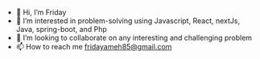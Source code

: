 - 👋 Hi, I’m Friday
- 👀 I’m interested in problem-solving using Javascript, React, nextJs, Java, spring-boot, and Php
- 💞️ I’m looking to collaborate on any interesting and challenging problem
- 📫 How to reach me fridayameh85@gmail.com

<!---
fadonic/fadonic is a ✨ special ✨ repository because its `README.md` (this file) appears on your GitHub profile.
You can click the Preview link to take a look at your changes.
--->
